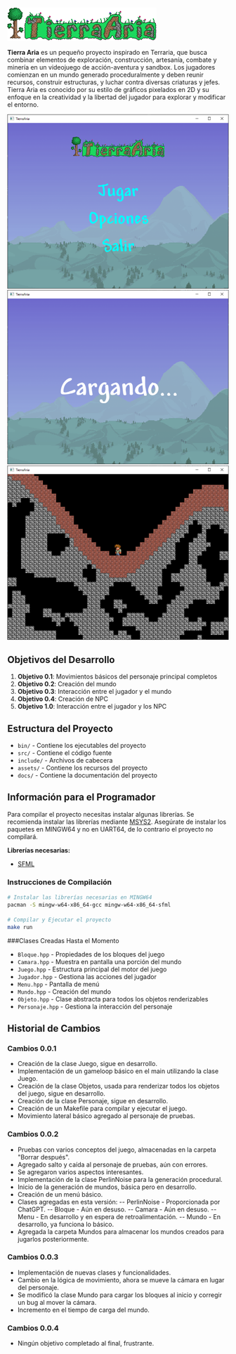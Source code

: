 ![Tierra Aria](assets/image/custom-terraria-logo.png)

**Tierra Aria** es un pequeño proyecto inspirado en Terraria, que busca combinar elementos de exploración, construcción, artesanía, combate y minería en un videojuego de acción-aventura y sandbox. Los jugadores comienzan en un mundo generado proceduralmente y deben reunir recursos, construir estructuras, y luchar contra diversas criaturas y jefes. Tierra Aria es conocido por su estilo de gráficos pixelados en 2D y su enfoque en la creatividad y la libertad del jugador para explorar y modificar el entorno.

![Tierra Aria](docs/ScreenShoot1.png)
![Tierra Aria](docs/ScreenShoot2.png)
![Tierra Aria](docs/ScreenShoot3.png)


## Objetivos del Desarrollo

1. **Objetivo 0.1**: Movimientos básicos del personaje principal completos
2. **Objetivo 0.2**: Creación del mundo
3. **Objetivo 0.3**: Interacción entre el jugador y el mundo
4. **Objetivo 0.4**: Creación de NPC
5. **Objetivo 1.0**: Interacción entre el jugador y los NPC

## Estructura del Proyecto

- `bin/` - Contiene los ejecutables del proyecto
- `src/` - Contiene el código fuente
- `include/` - Archivos de cabecera
- `assets/` - Contiene los recursos del proyecto
- `docs/` - Contiene la documentación del proyecto

## Información para el Programador

Para compilar el proyecto necesitas instalar algunas librerías. Se recomienda instalar las librerías mediante [MSYS2](https://www.msys2.org/). Asegúrate de instalar los paquetes en MINGW64 y no en UART64, de lo contrario el proyecto no compilará.

**Librerías necesarias:**
- [SFML](https://packages.msys2.org/package/mingw-w64-x86_64-sfml)

### Instrucciones de Compilación

```sh
# Instalar las librerías necesarias en MINGW64
pacman -S mingw-w64-x86_64-gcc mingw-w64-x86_64-sfml

# Compilar y Ejecutar el proyecto 
make run
```
###Clases Creadas Hasta el Momento
- `Bloque.hpp` - Propiedades de los bloques del juego
- `Camara.hpp` - Muestra en pantalla una porción del mundo
- `Juego.hpp` - Estructura principal del motor del juego
- `Jugador.hpp` - Gestiona las acciones del jugador
- `Menu.hpp` - Pantalla de menú
- `Mundo.hpp` - Creación del mundo
- `Objeto.hpp` - Clase abstracta para todos los objetos renderizables
- `Personaje.hpp` - Gestiona la interacción del personaje

## Historial de Cambios

### Cambios 0.0.1
- Creación de la clase Juego, sigue en desarrollo.
- Implementación de un gameloop básico en el main utilizando la clase Juego.
- Creación de la clase Objetos, usada para renderizar todos los objetos del juego, sigue en desarrollo.
- Creación de la clase Personaje, sigue en desarrollo.
- Creación de un Makefile para compilar y ejecutar el juego.
- Movimiento lateral básico agregado al personaje de pruebas.

### Cambios 0.0.2
- Pruebas con varios conceptos del juego, almacenadas en la carpeta "Borrar después".
- Agregado salto y caída al personaje de pruebas, aún con errores.
- Se agregaron varios aspectos interesantes.
- Implementación de la clase PerlinNoise para la generación procedural.
- Inicio de la generación de mundos, básica pero en desarrollo.
- Creación de un menú básico.
- Clases agregadas en esta versión:
-- PerlinNoise - Proporcionada por ChatGPT.
-- Bloque - Aún en desuso.
-- Camara - Aún en desuso.
-- Menu - En desarrollo y en espera de retroalimentación.
-- Mundo - En desarrollo, ya funciona lo básico.
- Agregada la carpeta Mundos para almacenar los mundos creados para jugarlos posteriormente.

### Cambios 0.0.3
- Implementación de nuevas clases y funcionalidades.
- Cambio en la lógica de movimiento, ahora se mueve la cámara en lugar del personaje.
- Se modificó la clase Mundo para cargar los bloques al inicio y corregir un bug al mover la cámara.
- Incremento en el tiempo de carga del mundo.

### Cambios 0.0.4
- Ningún objetivo completado al final, frustrante.
